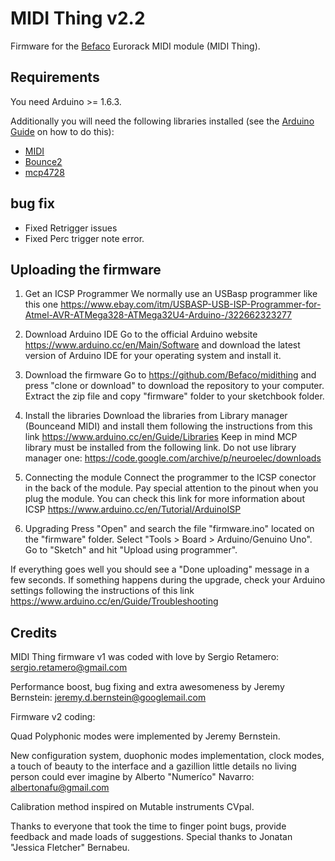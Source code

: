 # MIDI Thing v2.2
Firmware for the [Befaco](http://befaco.org) Eurorack MIDI module (MIDI Thing).

## Requirements
You need Arduino >= 1.6.3. 

Additionally you will need the following libraries installed (see the [Arduino Guide](https://www.arduino.cc/en/Guide/Libraries) on how to do this):

* [MIDI](https://github.com/FortySevenEffects/arduino_midi_library/releases/tag/5.0.2) 
* [Bounce2](https://github.com/thomasfredericks/Bounce2) 
* [mcp4728](https://storage.googleapis.com/google-code-archive-downloads/v2/code.google.com/neuroelec/mcp4728_library_v1.3_for_Arduino_1.0.zip)

## bug fix

- Fixed Retrigger issues
- Fixed Perc trigger note error.


## Uploading the firmware


1. Get an ICSP Programmer 
We normally use an USBasp programmer like this one https://www.ebay.com/itm/USBASP-USB-ISP-Programmer-for-Atmel-AVR-ATMega328-ATMega32U4-Arduino-/322662323277

2. Download Arduino IDE
Go to the official Arduino website https://www.arduino.cc/en/Main/Software and download the latest version of Arduino IDE for your operating system and install it.

3. Download the firmware 
Go to https://github.com/Befaco/midithing and press "clone or download" to download the repository to your computer. Extract the zip file and copy "firmware" folder to your sketchbook folder. 

4. Install the libraries
Download the libraries from Library manager (Bounceand MIDI) and install them following the instructions from this link https://www.arduino.cc/en/Guide/Libraries
Keep in mind MCP library must be installed from the following link. Do not use library manager one:
 https://code.google.com/archive/p/neuroelec/downloads 
 
5. Connecting the module
Connect the programmer to the ICSP conector in the back of the module. Pay special attention to the pinout when you plug the module. You can check this link for more information about ICSP https://www.arduino.cc/en/Tutorial/ArduinoISP

6. Upgrading
Press "Open" and search the file "firmware.ino" located on the "firmware" folder. Select "Tools > Board > Arduino/Genuino Uno". Go to "Sketch" and hit "Upload using programmer".

If everything goes well you should see a "Done uploading" message in a few seconds. If something happens during the upgrade, check your Arduino settings following the instructions of this link https://www.arduino.cc/en/Guide/Troubleshooting

## Credits

MIDI Thing firmware v1 was coded with love by Sergio Retamero:
sergio.retamero@gmail.com

Performance boost, bug fixing and extra awesomeness by Jeremy Bernstein:
jeremy.d.bernstein@googlemail.com

Firmware v2 coding:

Quad Polyphonic modes were implemented by Jeremy Bernstein.

New configuration system, duophonic modes implementation, clock modes, a touch of beauty to the interface and a gazillion little details no living person could ever imagine by Alberto "Numeríco" Navarro:
albertonafu@gmail.com 

Calibration method inspired on Mutable instruments CVpal.

Thanks to everyone that took the time to finger point bugs, provide feedback and made loads of  suggestions. Special thanks to Jonatan "Jessica Fletcher" Bernabeu.


